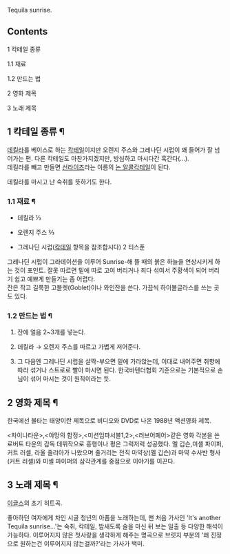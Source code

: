 Tequila sunrise.  

## Contents

    

1 칵테일 종류

    

1.1 재료

1.2 만드는 법

2 영화 제목

3 노래 제목

## 1 칵테일 종류 ¶

[데킬라](%EB%8D%B0%ED%82%AC%EB%9D%BC.md)를 베이스로 하는
[칵테일](%EC%B9%B5%ED%85%8C%EC%9D%BC.md)이지만 오렌지 주스와 그레나딘 시럽이 꽤 들어가 잘 넘어가는 편.
다른 칵테일도 마찬가지겠지만, 방심하고 마시다간 훅간다(…).  
데킬라를 빼고 만들면 [선라이즈](%EC%84%A0%EB%9D%BC%EC%9D%B4%EC%A6%88.md)라는 이름의 [논 알콜칵테일](%EB%85%BC%20%EC%95%8C%EC%BD%9C%20%EC%B9%B5%ED%85%8C%EC%9D%BC.md)이 된다.

  

데킬라를 마시고 난 숙취를 뜻하기도 한다.  

### 1.1 재료 ¶

  * 데킬라 ⅓  

  * 오렌지 주스 ⅔  

  * 그레나딘 시럽([칵테일](%EC%B9%B5%ED%85%8C%EC%9D%BC.md) 항목을 참조합시다) 2 티스푼  

그레나딘 시럽이 그라데이션을 이루어 Sunrise-해 뜰 때의 붉은 하늘을 연상시키게 하는 것이 포인트. 잘못 따르면 밑에 따로 고여
버리거나 죄다 섞여서 주황색이 되어 버리기 쉽고 예쁘게 만들기는 좀 어렵다.  
잔은 작고 길쭉한 고블렛(Goblet)이나 와인잔을 쓴다. 가끔씩 하이볼글라스를 쓰는 곳도 있다.

### 1.2 만드는 법 ¶

  1. 잔에 얼음 2~3개를 넣는다.  

  2. 데킬라 → 오렌지 주스를 따르고 가볍게 저어준다.  

  3. 그 다음엔 그레나딘 시럽을 살짝-부으면 밑에 가라앉는데, 이대로 내어주면 취향에 따라 섞거나 스트로로 빨아 마시면 된다. 한국바텐더협회 기준으로는 기본적으로 손님이 섞어 마시는 것이 원칙이라는 듯.  

## 2 영화 제목 ¶

한국에선 불타는 태양이란 제목으로 비디오와 DVD로 나온 1988년 액션영화 제목.  

  

<차이나타운>,<야망의 함정>,<미션임파서블1,2>,<러브어페어>같은 영화 각본을 쓴 로버트 타운의 감독 데뷔작으로 흥행이나 평은 그럭저럭
성공했다. 멜 깁슨,미셸 파이퍼,커트 러셀, 라울 줄리아가 나왔으며 줄거리는 전직 마약상(멜 깁슨)과 마약 수사반 형사(커트 러셀)와 미셸
파이퍼의 삼각관계를 중점으로 이야기를 이끈다.  

## 3 노래 제목 ¶

[이글스](%EC%9D%B4%EA%B8%80%EC%8A%A4.md)의 초기 히트곡.

  

좋아하던 여자에게 차인 시골 청년의 아픔을 노래하는데, 맨 처음 가사인 'It's another Tequila sunrise...'는 숙취,
칵테일, 밤새도록 술을 마신 뒤 보는 일출 등 다양한 해석이 가능하다. 이루어지지 않은 첫사랑을 생각하게 해주는 명곡으로 브릿지 부분의 '왜
진정으로 원하는건 이루어지지 않는걸까?'라는 가사가 백미.  

